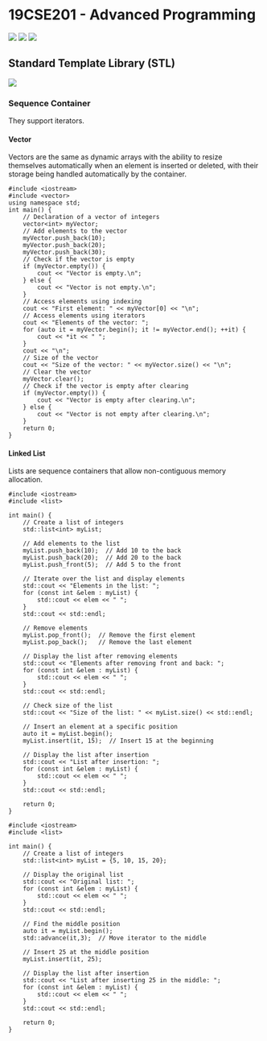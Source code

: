 # 19CSE201 - Advanced Programming 
![](https://img.shields.io/badge/Batch-23CYS-lightgreen) ![](https://img.shields.io/badge/UG-blue) ![](https://img.shields.io/badge/Subject-AP-blue)
<br/>

## Standard Template Library (STL)
![](https://img.shields.io/badge/Date-23_September-blue)

### Sequence Container
They support iterators. 

#### Vector
Vectors are the same as dynamic arrays with the ability to resize themselves automatically when an element is inserted or deleted, 
with their storage being handled automatically by the container.

```
#include <iostream>
#include <vector>
using namespace std;
int main() {
    // Declaration of a vector of integers
    vector<int> myVector;
    // Add elements to the vector
    myVector.push_back(10);
    myVector.push_back(20);
    myVector.push_back(30);
    // Check if the vector is empty
    if (myVector.empty()) {
        cout << "Vector is empty.\n";
    } else {
        cout << "Vector is not empty.\n";
    }
    // Access elements using indexing
    cout << "First element: " << myVector[0] << "\n";
    // Access elements using iterators
    cout << "Elements of the vector: ";
    for (auto it = myVector.begin(); it != myVector.end(); ++it) {
        cout << *it << " ";
    }
    cout << "\n";
    // Size of the vector
    cout << "Size of the vector: " << myVector.size() << "\n";
    // Clear the vector
    myVector.clear();
    // Check if the vector is empty after clearing
    if (myVector.empty()) {
        cout << "Vector is empty after clearing.\n";
    } else {
        cout << "Vector is not empty after clearing.\n";
    }
    return 0;
}
```

#### Linked List
Lists are sequence containers that allow non-contiguous memory allocation.

```
#include <iostream>
#include <list>

int main() {
    // Create a list of integers
    std::list<int> myList;

    // Add elements to the list
    myList.push_back(10);  // Add 10 to the back
    myList.push_back(20);  // Add 20 to the back
    myList.push_front(5);  // Add 5 to the front

    // Iterate over the list and display elements
    std::cout << "Elements in the list: ";
    for (const int &elem : myList) {
        std::cout << elem << " ";
    }
    std::cout << std::endl;

    // Remove elements
    myList.pop_front();  // Remove the first element
    myList.pop_back();   // Remove the last element

    // Display the list after removing elements
    std::cout << "Elements after removing front and back: ";
    for (const int &elem : myList) {
        std::cout << elem << " ";
    }
    std::cout << std::endl;

    // Check size of the list
    std::cout << "Size of the list: " << myList.size() << std::endl;

    // Insert an element at a specific position
    auto it = myList.begin();
    myList.insert(it, 15);  // Insert 15 at the beginning

    // Display the list after insertion
    std::cout << "List after insertion: ";
    for (const int &elem : myList) {
        std::cout << elem << " ";
    }
    std::cout << std::endl;

    return 0;
}
```

```
#include <iostream>
#include <list>

int main() {
    // Create a list of integers
    std::list<int> myList = {5, 10, 15, 20};

    // Display the original list
    std::cout << "Original list: ";
    for (const int &elem : myList) {
        std::cout << elem << " ";
    }
    std::cout << std::endl;

    // Find the middle position
    auto it = myList.begin();
    std::advance(it,3);  // Move iterator to the middle

    // Insert 25 at the middle position
    myList.insert(it, 25);

    // Display the list after insertion
    std::cout << "List after inserting 25 in the middle: ";
    for (const int &elem : myList) {
        std::cout << elem << " ";
    }
    std::cout << std::endl;

    return 0;
}
```
